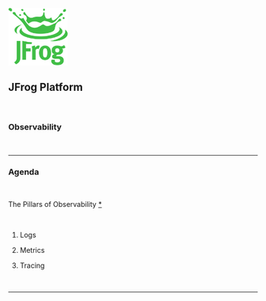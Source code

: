 [<img src="images/Jfrog_Green_RGB.png" alt="JFrog" style="width:120px;background-color:transparent;border:none;" />](https://jfrog.com)


## JFrog Platform 

<br/>

### Observability

<br/>

---

### Agenda

<br/>

The Pillars of Observability [*](https://iamondemand.com/blog/the-3-pillars-of-system-observability-logs-metrics-and-tracing/)

<br/>

1. Logs

2. Metrics

3. Tracing

<br/>

---

